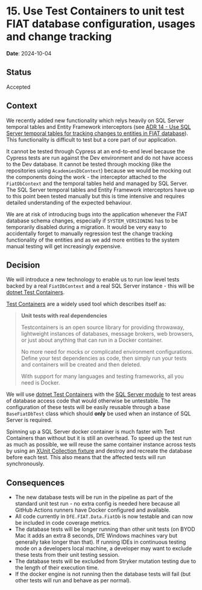 # 15. Use Test Containers to unit test FIAT database configuration, usages and change tracking

**Date**: 2024-10-04

## Status

Accepted

## Context

We recently added new functionality which relys heavily on SQL Server temporal tables and Entity Framework interceptors (see [ADR 14 - Use SQL Server temporal tables for tracking changes to entities in FIAT database](0014-use-sql-server-temporal-tables.md)). This functionality is difficult to test but a core part of our application.

It cannot be tested through Cypress at an end-to-end level because the Cypress tests are run against the Dev environment and do not have access to the Dev database. It cannot be tested through mocking (like the repositories using `AcademiesDbContext`) because we would be mocking out the components doing the work - the interceptor attached to the `FiatDbContext` and the temporal tables held and managed by SQL Server. The SQL Server temporal tables and Entity Framework interceptors have up to this point been tested manually but this is time intensive and requires detailed understanding of the expected behaviour.

We are at risk of introducing bugs into the application whenever the FIAT database schema changes, especially if `SYSTEM_VERSIONING` has to be temporarily disabled during a migration. It would be very easy to accidentally forget to manually regression test the change tracking functionality of the entities and as we add more entities to the system manual testing will get increasingly expensive.

## Decision

We will introduce a new technology to enable us to run low level tests backed by a real `FiatDbContext` and a real SQL Server instance - this will be [dotnet Test Containers](https://dotnet.testcontainers.org/).

[Test Containers](https://testcontainers.com/) are a widely used tool which describes itself as:

>**Unit tests with real dependencies**
>
>Testcontainers is an open source library for providing throwaway, lightweight instances of databases, message brokers, web browsers, or just about anything that can run in a Docker container.
>
>No more need for mocks or complicated environment configurations. Define your test dependencies as code, then simply run your tests and containers will be created and then deleted.
>
>With support for many languages and testing frameworks, all you need is Docker.

We will use [dotnet Test Containers](https://dotnet.testcontainers.org/) with the [SQL Server module](https://dotnet.testcontainers.org/modules/mssql/) to test areas of database access code that would otherwise be untestable. The configuration of these tests will be easily reusable through a base `BaseFiatDbTest` class which should **only** be used when an instance of SQL Server is required.

Spinning up a SQL Server docker container is much faster with Test Containers than without but it is still an overhead. To speed up the test run as much as possible, we will reuse the same container instance across tests by using an [XUnit Collection fixture](https://xunit.net/docs/shared-context#collection-fixture) and destroy and recreate the database before each test. This also means that the affected tests will run synchronously.

## Consequences

- The new database tests will be run in the pipeline as part of the standard unit test run - no extra config is needed here because all GitHub Actions runners have Docker configured and available.
- All code currently in `DfE.FIAT.Data.FiatDb` is now testable and can now be included in code coverage metrics.
- The database tests will be longer running than other unit tests (on BYOD Mac it adds an extra 8 seconds, DfE Windows machines vary but generally take longer than that). If running IDEs in continuous testing mode on a developers local machine, a developer may want to exclude these tests from their unit testing session.
- The database tests will be excluded from Stryker mutation testing due to the length of their execution time.
- If the docker engine is not running then the database tests will fail (but other tests will run and behave as per normal).
